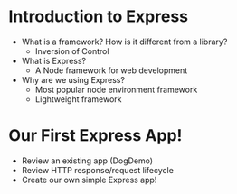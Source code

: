 # Introduction to Express

* What is a framework? How is it different from a library?
  * Inversion of Control
* What is Express?
  * A Node framework for web development
* Why are we using Express?
  * Most popular node environment framework
  * Lightweight framework

 # Our First Express App!

* Review an existing app (DogDemo)
* Review HTTP response/request lifecycle
* Create our own simple Express app!